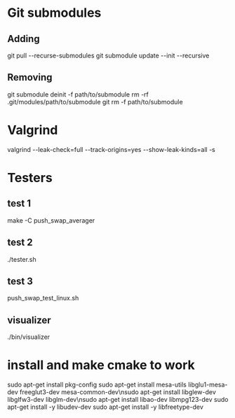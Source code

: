 # Git submodules
## Adding
git pull --recurse-submodules
git submodule update --init --recursive 
## Removing
git submodule deinit -f path/to/submodule
rm -rf .git/modules/path/to/submodule
git rm -f path/to/submodule
 
# Valgrind

valgrind --leak-check=full --track-origins=yes --show-leak-kinds=all -s <binary>

# Testers
## test 1
make -C push_swap_averager
## test 2
./tester.sh
## test 3
push_swap_test_linux.sh
## visualizer
./bin/visualizer

# install and make  cmake to work
sudo apt-get install pkg-config
sudo apt-get install mesa-utils libglu1-mesa-dev freeglut3-dev mesa-common-dev\nsudo apt-get install libglew-dev libglfw3-dev libglm-dev\nsudo apt-get install libao-dev libmpg123-dev
sudo apt-get install -y libudev-dev
sudo apt-get install -y  libfreetype-dev